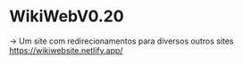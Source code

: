 # WikiWebV0.20
 -> Um site com redirecionamentos para diversos outros sites
 https://wikiwebsite.netlify.app/
